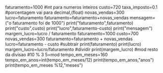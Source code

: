 faturamento=1000 #int para numeros inteiros
custo=720
taxa_imposto=0.1 #porcentagem vai para decimal,(float)
novas_vendas=300
lucro=faturamento
faturamento=faturamento+novas_vendas
mensagem=("o faturamento foi de 1000")
print("faturamento",faturamento)
print("custo",custo)
print("lucro",faturamento-custo)
print("mensagem")
margem_lucro=lucro / faturamento
faturamento=1000
custo=700
novas_vendas=300
faturamento=faturamento + novas_vendas
lucro=faturamento - custo #subtrair
print(faturamento)
print(lucro)
margem_lucro=lucro/faturamento #dividir
print(margem_lucro)
#mod resto da divisao
#10 % 3 5=mod
tempo_em_meses=160
tempo_em_anos=int(tempo_em_meses/12)
print(tempo_em_anos,"anos")
print(tempo_em_meses %12,"meses")

